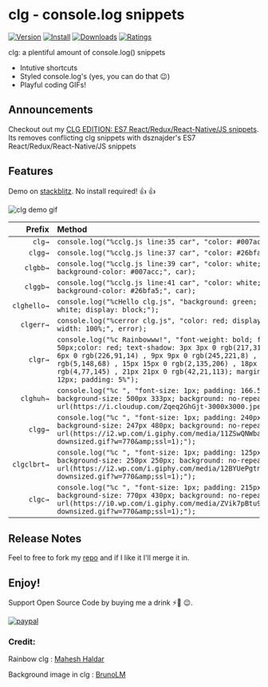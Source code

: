 # clg - console.log snippets

[![Version](https://vsmarketplacebadge.apphb.com/version-short/alexkev.clg.svg)](https://marketplace.visualstudio.com/items?itemName=alexkev.clg)
[![Install](https://vsmarketplacebadge.apphb.com/installs-short/alexkev.clg.svg)](https://marketplace.visualstudio.com/items?itemName=alexkev.clg)
[![Downloads](https://vsmarketplacebadge.apphb.com/downloads/alexkev.clg.svg)](https://marketplace.visualstudio.com/items?itemName=alexkev.clg)
[![Ratings](https://vsmarketplacebadge.apphb.com/rating-short/alexkev.clg.svg)](https://marketplace.visualstudio.com/items?itemName=alexkev.clg)

clg: a plentiful amount of console.log() snippets

-   Intutive shortcuts
-   Styled console.log's (yes, you can do that 😉)
-   Playful coding GIFs!

## Announcements

Checkout out my [CLG EDITION: ES7 React/Redux/React-Native/JS snippets](https://marketplace.visualstudio.com/items?itemName=alexkev.clg-edition-es7-react-js-snippets). Its removes conflicting clg snippets with dsznajder's ES7 React/Redux/React-Native/JS snippets

## Features

Demo on [stackblitz](https://stackblitz.com/edit/clg?embed=1&file=index.ts&hideExplorer=1&hideNavigation=1&view=editor "a live demo of the clg snippets"). No install required! 👍 👍

![clg demo gif](images/clg.gif)

|      Prefix | Method                                                                                                                                                                                                                                                                                                                            |
| ----------: | :-------------------------------------------------------------------------------------------------------------------------------------------------------------------------------------------------------------------------------------------------------------------------------------------------------------------------------- |
|      `clg→` | `console.log("%cclg.js line:35 car", "color: #007acc;", car);`                                                                                                                                                                                                                                                                    |
|     `clgg→` | `console.log("%cclg.js line:37 car", "color: #26bfa5;", car);`                                                                                                                                                                                                                                                                    |
|    `clgbb→` | `console.log("%cclg.js line:39 car", "color: white; background-color: #007acc;", car);`                                                                                                                                                                                                                                           |
|    `clggb→` | `console.log("%cclg.js line:41 car", "color: white; background-color: #26bfa5;", car);`                                                                                                                                                                                                                                           |
| `clghello→` | `console.log("%cHello clg.js", "background: green; color: white; display: block;");`                                                                                                                                                                                                                                              |
|   `clgerr→` | `console.log("%cerror clg.js", "color: red; display: block; width: 100%;", error);`                                                                                                                                                                                                                                               |
|     `clgr→` | `console.log("%c Rainbowww!", "font-weight: bold; font-size: 50px;color: red; text-shadow: 3px 3px 0 rgb(217,31,38) , 6px 6px 0 rgb(226,91,14) , 9px 9px 0 rgb(245,221,8) , 12px 12px 0 rgb(5,148,68) , 15px 15px 0 rgb(2,135,206) , 18px 18px 0 rgb(4,77,145) , 21px 21px 0 rgb(42,21,113); margin-bottom: 12px; padding: 5%");` |
|   `clghuh→` | `console.log("%c ", "font-size: 1px; padding: 166.5px 250px; background-size: 500px 333px; background: no-repeat url(https://i.cloudup.com/Zqeq2GhGjt-3000x3000.jpeg);");`                                                                                                                                                        |
|     `clgg→` | `console.log("%c ", "font-size: 1px; padding: 240px 123.5px; background-size: 247px 480px; background: no-repeat url(https://i2.wp.com/i.giphy.com/media/11ZSwQNWba4YF2/giphy-downsized.gif?w=770&amp;ssl=1);");`                                                                                                                 |
| `clgclbrt→` | `console.log("%c ", "font-size: 1px; padding: 125px 125px; background-size: 250px 250px; background: no-repeat url(https://i2.wp.com/i.giphy.com/media/12BYUePgtn7sis/giphy-downsized.gif?w=770&amp;ssl=1);");`                                                                                                                   |
|     `clgc→` | `console.log("%c ", "font-size: 1px; padding: 215px 385px; background-size: 770px 430px; background: no-repeat url(https://i0.wp.com/i.giphy.com/media/ZVik7pBtu9dNS/giphy-downsized.gif?w=770&amp;ssl=1);");`                                                                                                                    |

## Release Notes
Feel to free to fork my [repo](https://github.com/alexkev/clg) and if I like it I'll merge it in.

## Enjoy!

Support Open Source Code by buying me a drink ⚡🥤 😉.

[![paypal](https://www.paypalobjects.com/en_US/i/btn/btn_donateCC_LG.gif)](https://www.paypal.com/cgi-bin/webscr?cmd=_donations&business=axel720%40gmail.com&currency_code=USD&source=url)

### Credit:

Rainbow clg : [Mahesh Haldar](https://hackernoon.com/styling-logs-in-browser-console-2ec0807dc91a)

Background image in clg : [BrunoLM](https://stackoverflow.com/questions/26283936/stylized-console-logging)
